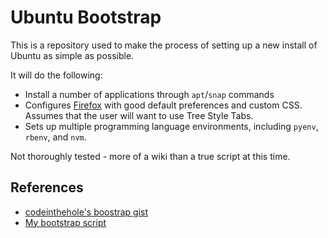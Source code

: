 Ubuntu Bootstrap
=============

This is a repository used to make the process of setting up a new
install of Ubuntu as simple as possible.

It will do the following:
- Install a number of applications through `apt`/`snap` commands
- Configures [Firefox](https://www.mozilla.org/en-US/firefox/) with good default preferences and custom CSS. Assumes that the user will want to use Tree Style Tabs.
- Sets up multiple programming language environments, including `pyenv`, `rbenv`, and `nvm`.

Not thoroughly tested - more of a wiki than a true script
at this time.

References
----------

- [codeinthehole's boostrap gist](https://gist.github.com/codeinthehole/26b37efa67041e1307db)
- [My bootstrap script](https://github.com/sfotm/osx-bootstrap)